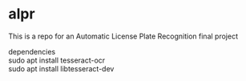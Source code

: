 # alpr
This is a repo for an Automatic License Plate Recognition final project

dependencies <br />
sudo apt install tesseract-ocr <br />
sudo apt install libtesseract-dev <br />


